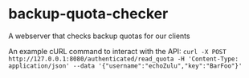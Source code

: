 # backup-quota-checker

A webserver that checks backup quotas for our clients

An example cURL command to interact with the API:
`curl -X POST http://127.0.0.1:8080/authenticated/read_quota -H 'Content-Type: application/json' --data '{"username":"echoZulu","key":"BarFoo"}'`
